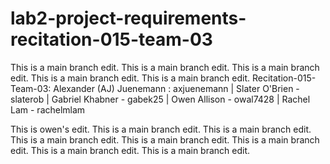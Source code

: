 # lab2-project-requirements-recitation-015-team-03
This is a main branch edit.
This is a main branch edit.
This is a main branch edit.
This is a main branch edit.
This is a main branch edit.
Recitation-015-Team-03:
Alexander (AJ) Juenemann : axjuenemann |
Slater O'Brien - slaterob |
Gabriel Khabner - gabek25 |
Owen Allison - owal7428 |
Rachel Lam - rachelmlam


This is owen's edit.
This is a main branch edit.
This is a main branch edit.
This is a main branch edit.
This is a main branch edit.
This is a main branch edit.
This is a main branch edit.
This is a main branch edit.
